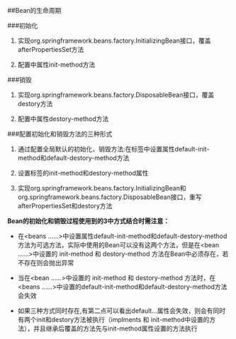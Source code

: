 ##Bean的生命周期

###初始化

1. 实现org.springframework.beans.factory.InitializingBean接口，覆盖afterPropertiesSet方法

2. 配置<bean >中属性init-method方法

###销毁

1. 实现org.springframework.beans.factory.DisposableBean接口，覆盖destory方法

2. 配置<bean >中属性destory-method方法

###配置初始化和销毁方法的三种形式

1. 通过配置全局默认的初始化、销毁方法:在<beans>标签中设置属性default-init-method和default-destory-method方法

2. 设置<bean>标签的init-method和destory-method属性

3. 实现org.springframework.beans.factory.InitializingBean和org.springframework.beans.factory.DisposableBean接口，重写afterPropertiesSet和destory方法

**Bean的初始化和销毁过程使用到的3中方式结合时需注意：**

 - 在<beans ……>中设置属性default-init-method和default-destory-method方法为可选方法，实际中使用的Bean可以没有这两个方法，但是在<bean ……>中设置的 init-method 和 destory-method 方法在Bean中必须存在，若不存在则会抛出异常

 - 当在<bean ……>中设置的 init-method 和 destory-method 方法时，在<beans ……>中设置的default-init-method和default-destory-method方法会失效
 
 - 如果三种方式同时存在,有第二点可以看出default...属性会失效，则会有同时有两个init和destory方法被执行（implments 和 init-method中设置的方法），并且继承后覆盖的方法先与init-method属性设置的方法执行

